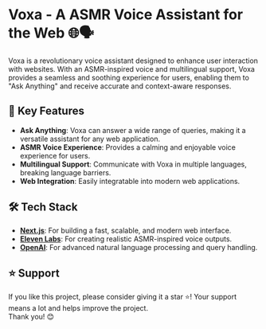 # Voxa - A ASMR Voice Assistant for the Web 🌐🗣

Voxa is a revolutionary voice assistant designed to enhance user interaction with websites. With an ASMR-inspired voice and multilingual support, Voxa provides a seamless and soothing experience for users, enabling them to "Ask Anything" and receive accurate and context-aware responses.

## 🚀 Key Features

- **Ask Anything**: Voxa can answer a wide range of queries, making it a versatile assistant for any web application.
- **ASMR Voice Experience**: Provides a calming and enjoyable voice experience for users.
- **Multilingual Support**: Communicate with Voxa in multiple languages, breaking language barriers.
- **Web Integration**: Easily integratable into modern web applications.

## 🛠️ Tech Stack

- **[Next.js](https://nextjs.org/)**: For building a fast, scalable, and modern web interface.
- **[Eleven Labs](https://elevenlabs.io/)**: For creating realistic ASMR-inspired voice outputs.
- **[OpenAI](https://openai.com/)**: For advanced natural language processing and query handling.

## ⭐ Support

If you like this project, please consider giving it a star ⭐! Your support means a lot and helps improve the project.  
Thank you! 😊
